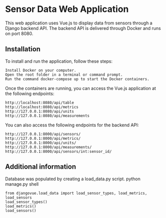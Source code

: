 Sensor Data Web Application
==
This web application uses Vue.js to display data from sensors through a Django backend API. The backend API is delivered through Docker and runs on port 8080.

Installation
--
To install and run the application, follow these steps:

    Install Docker on your computer.
    Open the root folder in a terminal or command prompt.
    Run the command docker-compose up to start the Docker containers.

Once the containers are running, you can access the Vue.js application at the following endpoints:

    http://localhost:8080/api/table
    http://localhost:8080/api/metrics
    http://127.0.0.1:8080/api/units
    http://127.0.0.1:8080/api/measurements

You can also access the following endpoints for the backend API:

    http://127.0.0.1:8000/api/sensors/
    http://127.0.0.1:8000/api/metrics/
    http://127.0.0.1:8000/api/units/
    http://127.0.0.1:8000/api/measurements/
    http://127.0.0.1:8000/api/sensors/int:sensor_id/

Additional information
--

Database was populated by creating a load_data.py script.
python manage.py shell
```
from djangovue.load_data import load_sensor_types, load_metrics, load_sensors
load_sensor_types()
load_metrics()
load_sensors()
```
